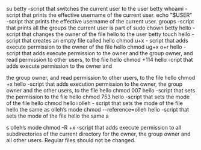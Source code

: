 su betty -script that switches the current user to the user betty
whoami -script that prints the effective username of the current user.
echo "$USER" -script that prints the effective username of the current user.
groups -script that prints all the groups the current user is part of
sudo chown betty hello -script that changes the owner of the file hello to the user betty
touch hello -script that creates an empty file called hello
chmod u+x - script that adds execute permission to the owner of the file hello
chmod ug+x o+r hello -script that adds execute permission to the owner and the group owner, and read permission to other users, to the file hello
chmod +114 hello -cript that adds execute permission to the owner and

 the group owner, and read permission to other users, to the file hello
chmod +x hello -script that adds execution permission to the owner, the group owner and the other users, to the file hello
chmod 007 hello -script that sets the permission to the file hello
chmod 753 hello -script that sets the mode of the file hello
chmod hello=olleh - script that sets the mode of the file hello the same as olleh’s mode
chmod --reference=olleh hello -script that sets the mode of the file hello the same a

s olleh’s mode
chmod -R +x -script that adds execute permission to all subdirectories of the current directory for the owner, the group owner and all other users. Regular files should not be changed.
